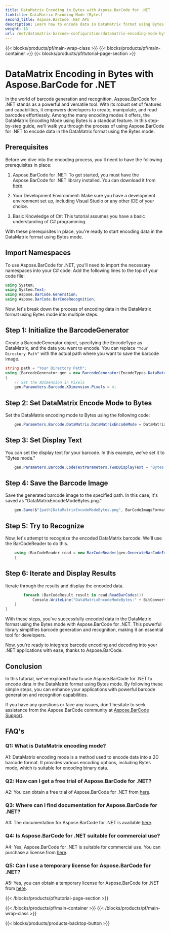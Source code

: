 ```yaml
---
title: DataMatrix Encoding in Bytes with Aspose.BarCode for .NET
linktitle: DataMatrix Encoding Mode (Bytes)
second_title: Aspose.BarCode .NET API
description: Learn how to encode data in DataMatrix format using Bytes mode with Aspose.BarCode for .NET. Follow our step-by-step guide for barcode generation and recognition.
weight: 15
url: /net/datamatrix-barcode-configuration/datamatrix-encoding-mode-bytes/
---
```


{{< blocks/products/pf/main-wrap-class >}}
{{< blocks/products/pf/main-container >}}
{{< blocks/products/pf/tutorial-page-section >}}

# DataMatrix Encoding in Bytes with Aspose.BarCode for .NET

In the world of barcode generation and recognition, Aspose.BarCode for .NET stands as a powerful and versatile tool. With its robust set of features and capabilities, it empowers developers to create, manipulate, and read barcodes effortlessly. Among the many encoding modes it offers, the DataMatrix Encoding Mode using Bytes is a standout feature. In this step-by-step guide, we'll walk you through the process of using Aspose.BarCode for .NET to encode data in the DataMatrix format using the Bytes mode.

## Prerequisites

Before we dive into the encoding process, you'll need to have the following prerequisites in place:

1. Aspose.BarCode for .NET: To get started, you must have the Aspose.BarCode for .NET library installed. You can download it from [here](https://releases.aspose.com/barcode/net/).

2. Your Development Environment: Make sure you have a development environment set up, including Visual Studio or any other IDE of your choice.

3. Basic Knowledge of C#: This tutorial assumes you have a basic understanding of C# programming.

With these prerequisites in place, you're ready to start encoding data in the DataMatrix format using Bytes mode.

## Import Namespaces

To use Aspose.BarCode for .NET, you'll need to import the necessary namespaces into your C# code. Add the following lines to the top of your code file:

```csharp
using System;
using System.Text;
using Aspose.BarCode.Generation;
using Aspose.BarCode.BarCodeRecognition;
```

Now, let's break down the process of encoding data in the DataMatrix format using Bytes mode into multiple steps.

## Step 1: Initialize the BarcodeGenerator

Create a BarcodeGenerator object, specifying the EncodeType as DataMatrix, and the data you want to encode. You can replace `"Your Directory Path"` with the actual path where you want to save the barcode image.

```csharp
string path = "Your Directory Path";
using (BarcodeGenerator gen = new BarcodeGenerator(EncodeTypes.DataMatrix, strBld.ToString()))
{
    // Set the XDimension in Pixels
    gen.Parameters.Barcode.XDimension.Pixels = 4;
```

## Step 2: Set DataMatrix Encode Mode to Bytes

Set the DataMatrix encoding mode to Bytes using the following code:

```csharp
    gen.Parameters.Barcode.DataMatrix.DataMatrixEncodeMode = DataMatrixEncodeMode.Bytes;
```

## Step 3: Set Display Text

You can set the display text for your barcode. In this example, we've set it to "Bytes mode."

```csharp
    gen.Parameters.Barcode.CodeTextParameters.TwoDDisplayText = "Bytes mode";
```

## Step 4: Save the Barcode Image

Save the generated barcode image to the specified path. In this case, it's saved as "DataMatrixEncodeModeBytes.png."

```csharp
    gen.Save($"{path}DataMatrixEncodeModeBytes.png", BarCodeImageFormat.Png);
```

## Step 5: Try to Recognize

Now, let's attempt to recognize the encoded DataMatrix barcode. We'll use the BarCodeReader to do this.

```csharp
    using (BarCodeReader read = new BarCodeReader(gen.GenerateBarCodeImage(), DecodeType.DataMatrix))
    {
```

## Step 6: Iterate and Display Results

Iterate through the results and display the encoded data.

```csharp
        foreach (BarCodeResult result in read.ReadBarCodes())
            Console.WriteLine("DataMatrixEncodeModeBytes:" + BitConverter.ToString(result.CodeBytes));
    }
}
```

With these steps, you've successfully encoded data in the DataMatrix format using the Bytes mode with Aspose.BarCode for .NET. This powerful library simplifies barcode generation and recognition, making it an essential tool for developers.

Now, you're ready to integrate barcode encoding and decoding into your .NET applications with ease, thanks to Aspose.BarCode.

## Conclusion

In this tutorial, we've explored how to use Aspose.BarCode for .NET to encode data in the DataMatrix format using Bytes mode. By following these simple steps, you can enhance your applications with powerful barcode generation and recognition capabilities.

If you have any questions or face any issues, don't hesitate to seek assistance from the Aspose.BarCode community at [Aspose.BarCode Support](https://forum.aspose.com/c/barcode/13).

## FAQ's

### Q1: What is DataMatrix encoding mode?

A1: DataMatrix encoding mode is a method used to encode data into a 2D barcode format. It provides various encoding options, including Bytes mode, which is suitable for encoding binary data.

### Q2: How can I get a free trial of Aspose.BarCode for .NET?

A2: You can obtain a free trial of Aspose.BarCode for .NET from [here](https://releases.aspose.com/).

### Q3: Where can I find documentation for Aspose.BarCode for .NET?

A3: The documentation for Aspose.BarCode for .NET is available [here](https://reference.aspose.com/barcode/net/).

### Q4: Is Aspose.BarCode for .NET suitable for commercial use?

A4: Yes, Aspose.BarCode for .NET is suitable for commercial use. You can purchase a license from [here](https://purchase.aspose.com/buy).

### Q5: Can I use a temporary license for Aspose.BarCode for .NET?

A5: Yes, you can obtain a temporary license for Aspose.BarCode for .NET from [here](https://purchase.aspose.com/temporary-license/).

{{< /blocks/products/pf/tutorial-page-section >}}

{{< /blocks/products/pf/main-container >}}
{{< /blocks/products/pf/main-wrap-class >}}

{{< blocks/products/products-backtop-button >}}
